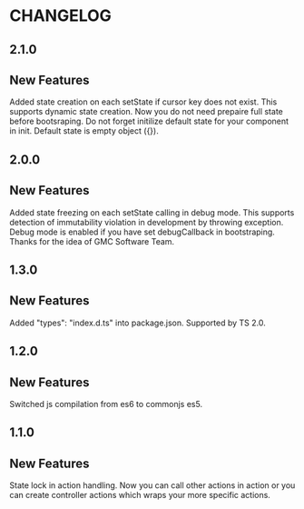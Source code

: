 CHANGELOG
===
2.1.0
--

New Features
-

Added state creation on each setState if cursor key does not exist. This supports dynamic state creation. Now you do not need prepaire full state before bootsraping. Do not forget initilize default state for your component in init. Default state is empty object ({}). 

2.0.0
--

New Features
-

Added state freezing on each setState calling in debug mode. This supports detection of immutability violation in development by throwing exception. Debug mode is enabled if you have set debugCallback in bootstraping. Thanks for the idea of GMC Software Team.

1.3.0
--

New Features
-

Added "types": "index.d.ts" into package.json. Supported by TS 2.0.

1.2.0
--

New Features
-

Switched js compilation from es6 to commonjs es5.

1.1.0
--

New Features
-

State lock in action handling. Now you can call other actions in action or you can create controller actions which wraps your more specific actions.